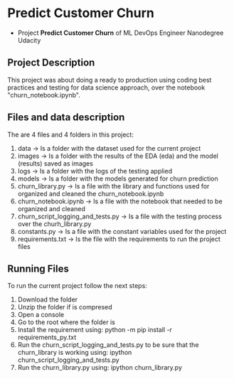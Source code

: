 # Predict Customer Churn

- Project **Predict Customer Churn** of ML DevOps Engineer Nanodegree Udacity

## Project Description

This project was about doing a ready to production using coding best practices and testing for data science approach, over the notebook "churn_notebook.ipynb".

## Files and data description

The are 4 files and 4 folders in this project:

1. data -> Is a folder with the dataset used for the current project 
2. images -> Is a folder with the results of the EDA (eda) and the model (results) saved as images
3. logs -> Is a folder with the logs of the testing applied
4. models -> Is a folder with the models generated for churn prediction
5. churn_library.py -> Is a file with the library and functions used for organized and cleaned the churn_notebook.ipynb
6. churn_notebook.ipynb -> Is a file with the notebook that needed to be organized and cleaned
7. churn_script_logging_and_tests.py -> Is a file with the testing process over the churh_library.py
8. constants.py -> Is a file with the constant variables used for the project
9. requirements.txt -> Is the file with the requirements to run the project files

## Running Files

To run the current project follow the next steps:

1. Download the folder
2. Unzip the folder if is compresed
3. Open a console
4. Go to the root where the folder is
5. Install the requirement using: python -m pip install -r requirements_py.txt
6. Run the churn_script_logging_and_tests.py to be sure that the churn_library is working using: ipython churn_script_logging_and_tests.py
7. Run the churn_library.py using: ipython churn_library.py
